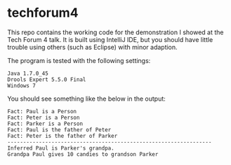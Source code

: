 techforum4
==========

This repo contains the working code for the demonstration I showed at the Tech Forum 4 talk. It is built using IntelliJ IDE, but you should have little trouble using others (such as Eclipse) with minor adaption.

The program is tested with the following settings:

    Java 1.7.0_45
    Drools Expert 5.5.0 Final
    Windows 7

You should see something like the below in the output:

    Fact: Paul is a Person
    Fact: Peter is a Person
    Fact: Parker is a Person
    Fact: Paul is the father of Peter
    Fact: Peter is the father of Parker
    -----------------------------------------------------------------
    Inferred Paul is Parker's grandpa.
    Grandpa Paul gives 10 candies to grandson Parker
